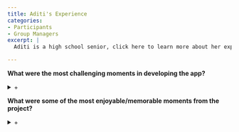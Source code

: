```yaml
---
title: Aditi's Experience
categories:
- Participants
- Group Managers
excerpt: |
  Aditi is a high school senior, click here to learn more about her experience as a participant in this project.|

---
```


**What were the most challenging moments in developing the app?**
<details>
  <summary>+</summary>
  
Some of the challenges were actually understanding how RShiny works as well as getting used to all the group formats. I am from level 1 which means that the RShiny project is out of the expected task, therefore, it was challenging to learn something that I didn’t know prior to the internship. Another challenge was waiting for other groups to finish their part to continue with my tasks because our group depended on other group’s progress.
</details>

**What were some of the most enjoyable/memorable moments from the project?**
<details>
  <summary>+</summary>
  
Working with people in our group and others out of our group was memorable. Everyone was very cooperative which made everything more doable. It was also satisfying to be able to hold meetings and work as a manager. Especially when I successfully completed my tasks.
<details>
  
**Were there any unique aspects of the project that you particularly enjoyed?**
<details>
  <summary>+</summary>
  
Working with a new coding language, RShiny, was unique. Usually, I believe only those who pursue a career in bioinformatics and other similar careers use this language, so it was a valuable experience. Meeting people from all over the world was also a new experience.  
<details>

**What is the one thing you will take away from this experience?**
<details>
  <summary>+</summary>
  
I think being a manager was stressful at some time, especially the beginning because it was such an important role and it was intimidating. The biggest takeaway is to not shy away from intimidating roles. This project especially helped me work on my public speaking skills.
<details>


